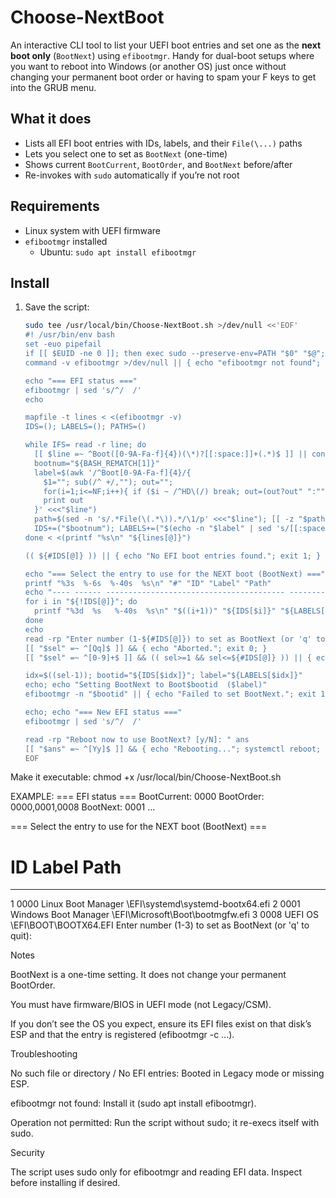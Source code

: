 # Choose-NextBoot
An interactive CLI tool to list your UEFI boot entries and set one as the **next boot only** (`BootNext`) using `efibootmgr`. Handy for dual-boot setups where you want to reboot into Windows (or another OS) just once without changing your permanent boot order or having to spam your F keys to get into the GRUB menu.

## What it does
- Lists all EFI boot entries with IDs, labels, and their `File(\...)` paths
- Lets you select one to set as `BootNext` (one-time)
- Shows current `BootCurrent`, `BootOrder`, and `BootNext` before/after
- Re-invokes with `sudo` automatically if you’re not root

## Requirements
- Linux system with UEFI firmware
- `efibootmgr` installed  
  - Ubuntu: `sudo apt install efibootmgr`

## Install
1. Save the script:
   ```bash
   sudo tee /usr/local/bin/Choose-NextBoot.sh >/dev/null <<'EOF'
   #! /usr/bin/env bash
   set -euo pipefail
   if [[ $EUID -ne 0 ]]; then exec sudo --preserve-env=PATH "$0" "$@"; fi
   command -v efibootmgr >/dev/null || { echo "efibootmgr not found"; exit 1; }

   echo "=== EFI status ==="
   efibootmgr | sed 's/^/  /'
   echo

   mapfile -t lines < <(efibootmgr -v)
   IDS=(); LABELS=(); PATHS=()

   while IFS= read -r line; do
     [[ $line =~ ^Boot([0-9A-Fa-f]{4})(\*)?[[:space:]]+(.*)$ ]] || continue
     bootnum="${BASH_REMATCH[1]}"
     label=$(awk '/^Boot[0-9A-Fa-f]{4}/{
       $1=""; sub(/^ +/,""); out="";
       for(i=1;i<=NF;i++){ if ($i ~ /^HD\(/) break; out=(out?out" ":"")$i }
       print out
     }' <<<"$line")
     path=$(sed -n 's/.*File(\(.*\)).*/\1/p' <<<"$line"); [[ -z "$path" ]] && path="<no File() path>"
     IDS+=("$bootnum"); LABELS+=("$(echo -n "$label" | sed 's/[[:space:]]\+$//')"); PATHS+=("$path")
   done < <(printf "%s\n" "${lines[@]}")

   (( ${#IDS[@]} )) || { echo "No EFI boot entries found."; exit 1; }

   echo "=== Select the entry to use for the NEXT boot (BootNext) ==="
   printf "%3s  %-6s  %-40s  %s\n" "#" "ID" "Label" "Path"
   echo "---- ------ ---------------------------------------- -----------------------------------------"
   for i in "${!IDS[@]}"; do
     printf "%3d  %s   %-40s  %s\n" "$((i+1))" "${IDS[$i]}" "${LABELS[$i]:0:40}" "${PATHS[$i]}"
   done
   echo
   read -rp "Enter number (1-${#IDS[@]}) to set as BootNext (or 'q' to quit): " sel
   [[ "$sel" =~ ^[Qq]$ ]] && { echo "Aborted."; exit 0; }
   [[ "$sel" =~ ^[0-9]+$ ]] && (( sel>=1 && sel<=${#IDS[@]} )) || { echo "Invalid selection."; exit 1; }

   idx=$((sel-1)); bootid="${IDS[$idx]}"; label="${LABELS[$idx]}"
   echo; echo "Setting BootNext to Boot$bootid  ($label)"
   efibootmgr -n "$bootid" || { echo "Failed to set BootNext."; exit 1; }

   echo; echo "=== New EFI status ==="
   efibootmgr | sed 's/^/  /'

   read -rp "Reboot now to use BootNext? [y/N]: " ans
   [[ "$ans" =~ ^[Yy]$ ]] && { echo "Rebooting..."; systemctl reboot; }
   EOF

Make it executable:
chmod +x /usr/local/bin/Choose-NextBoot.sh

EXAMPLE:
=== EFI status ===
  BootCurrent: 0000
  BootOrder: 0000,0001,0008
  BootNext: 0001
  ...

=== Select the entry to use for the NEXT boot (BootNext) ===
  #   ID       Label                                    Path
---- ------ ---------------------------------------- -----------------------------------------
  1  0000     Linux Boot Manager                       \EFI\systemd\systemd-bootx64.efi
  2  0001     Windows Boot Manager                     \EFI\Microsoft\Boot\bootmgfw.efi
  3  0008     UEFI OS                                  \EFI\BOOT\BOOTX64.EFI
Enter number (1-3) to set as BootNext (or 'q' to quit):

Notes

BootNext is a one-time setting. It does not change your permanent BootOrder.

You must have firmware/BIOS in UEFI mode (not Legacy/CSM).

If you don’t see the OS you expect, ensure its EFI files exist on that disk’s ESP and that the entry is registered (efibootmgr -c ...).

Troubleshooting

No such file or directory / No EFI entries: Booted in Legacy mode or missing ESP.

efibootmgr not found: Install it (sudo apt install efibootmgr).

Operation not permitted: Run the script without sudo; it re-execs itself with sudo.

Security

The script uses sudo only for efibootmgr and reading EFI data. Inspect before installing if desired.

